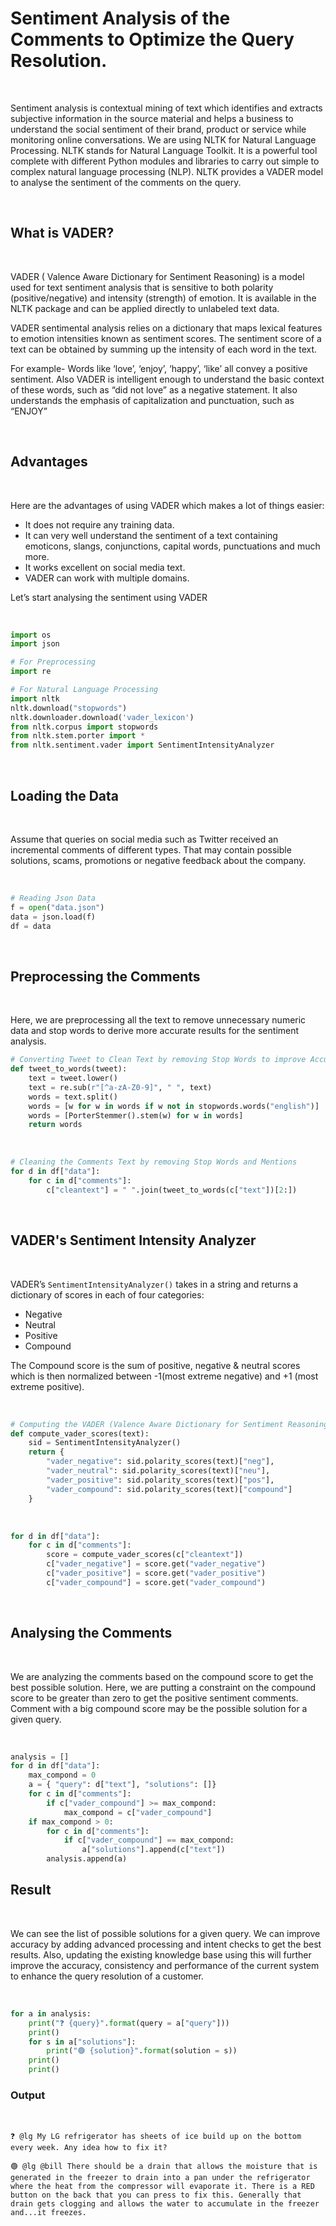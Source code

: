 # Sentiment Analysis of the Comments to Optimize the Query Resolution.

<br>

Sentiment analysis is contextual mining of text which identifies and extracts subjective information in the source material and helps a business to understand the social sentiment of their brand, product or service while monitoring online conversations.
We are using NLTK for Natural Language Processing. NLTK stands for Natural Language Toolkit. It is a powerful tool complete with different Python modules and libraries to carry out simple to complex natural language processing (NLP). NLTK provides a VADER model to analyse the sentiment of the comments on the query.

<br>

## What is VADER?

<br>

VADER ( Valence Aware Dictionary for Sentiment Reasoning) is a model used for text sentiment analysis that is sensitive to both polarity (positive/negative) and intensity (strength) of emotion. It is available in the NLTK package and can be applied directly to unlabeled text data.

VADER sentimental analysis relies on a dictionary that maps lexical features to emotion intensities known as sentiment scores. The sentiment score of a text can be obtained by summing up the intensity of each word in the text.

For example- Words like ‘love’, ‘enjoy’, ‘happy’, ‘like’ all convey a positive sentiment. Also VADER is intelligent enough to understand the basic context of these words, such as “did not love” as a negative statement. It also understands the emphasis of capitalization and punctuation, such as “ENJOY”

<br>

## Advantages

<br>

Here are the advantages of using VADER which makes a lot of things easier:
* It does not require any training data.
* It can very well understand the sentiment of a text containing emoticons, slangs, conjunctions, capital words, punctuations and much more.
* It works excellent on social media text.
* VADER can work with multiple domains.

Let’s start analysing the sentiment using VADER

<br>

```python
import os
import json

# For Preprocessing
import re

# For Natural Language Processing
import nltk
nltk.download("stopwords")
nltk.downloader.download('vader_lexicon')
from nltk.corpus import stopwords
from nltk.stem.porter import *
from nltk.sentiment.vader import SentimentIntensityAnalyzer
```

<br>

## Loading the Data

<br>

Assume that queries on social media such as Twitter received an incremental comments of different types. That may contain possible solutions, scams, promotions or negative feedback about the company.

<br>

```python
# Reading Json Data
f = open("data.json")
data = json.load(f)
df = data
```

<br>

## Preprocessing the Comments

<br>

Here, we are preprocessing all the text to remove unnecessary numeric data and stop words to derive more accurate results for the sentiment analysis. 

```python
# Converting Tweet to Clean Text by removing Stop Words to improve Accuracy
def tweet_to_words(tweet):
    text = tweet.lower()
    text = re.sub(r"[^a-zA-Z0-9]", " ", text)
    words = text.split()
    words = [w for w in words if w not in stopwords.words("english")]
    words = [PorterStemmer().stem(w) for w in words]
    return words
```

<br>

```python
# Cleaning the Comments Text by removing Stop Words and Mentions
for d in df["data"]:
    for c in d["comments"]:
        c["cleantext"] = " ".join(tweet_to_words(c["text"])[2:])

```

<br>

## VADER's Sentiment Intensity Analyzer

<br>

VADER’s `SentimentIntensityAnalyzer()` takes in a string and returns a dictionary of scores in each of four categories:
* Negative
* Neutral
* Positive
* Compound

The Compound score is the sum of positive, negative & neutral scores which is then normalized between -1(most extreme negative) and +1 (most extreme positive).

<br>

```python
# Computing the VADER (Valence Aware Dictionary for Sentiment Reasoning) Score
def compute_vader_scores(text):
    sid = SentimentIntensityAnalyzer()
    return {
        "vader_negative": sid.polarity_scores(text)["neg"],
        "vader_neutral": sid.polarity_scores(text)["neu"],
        "vader_positive": sid.polarity_scores(text)["pos"],
        "vader_compound": sid.polarity_scores(text)["compound"]
    }
```

<br>
    
```python
for d in df["data"]:
    for c in d["comments"]:
        score = compute_vader_scores(c["cleantext"])
        c["vader_negative"] = score.get("vader_negative")
        c["vader_positive"] = score.get("vader_positive")
        c["vader_compound"] = score.get("vader_compound")
```

<br>


## Analysing the Comments

<br>

We are analyzing the comments based on the compound score to get the best possible solution. Here, we are putting a constraint on the compound score to be greater than zero to get the positive sentiment comments. Comment with a big compound score may be the possible solution for a given query.

<br>

```python
analysis = []
for d in df["data"]:
    max_compond = 0
    a = { "query": d["text"], "solutions": []}
    for c in d["comments"]:
        if c["vader_compound"] >= max_compond:
            max_compond = c["vader_compound"]
    if max_compond > 0:
        for c in d["comments"]:
            if c["vader_compound"] == max_compond:
                a["solutions"].append(c["text"])
        analysis.append(a)
```

## Result

<br>

We can see the list of possible solutions for a given query. We can improve accuracy by adding advanced processing and intent checks to get the best results. Also, updating the existing knowledge base using this will further improve the accuracy, consistency and performance of the current system to enhance the query resolution of a customer.

<br>

```python
for a in analysis:
    print("❓ {query}".format(query = a["query"]))
    print()
    for s in a["solutions"]:
        print("🟢 {solution}".format(solution = s))
    print()
    print()
```

### Output

<br>

```
❓ @lg My LG refrigerator has sheets of ice build up on the bottom every week. Any idea how to fix it?

🟢 @lg @bill There should be a drain that allows the moisture that is generated in the freezer to drain into a pan under the refrigerator where the heat from the compressor will evaporate it. There is a RED button on the back that you can press to fix this. Generally that drain gets clogging and allows the water to accumulate in the freezer and...it freezes.
```
